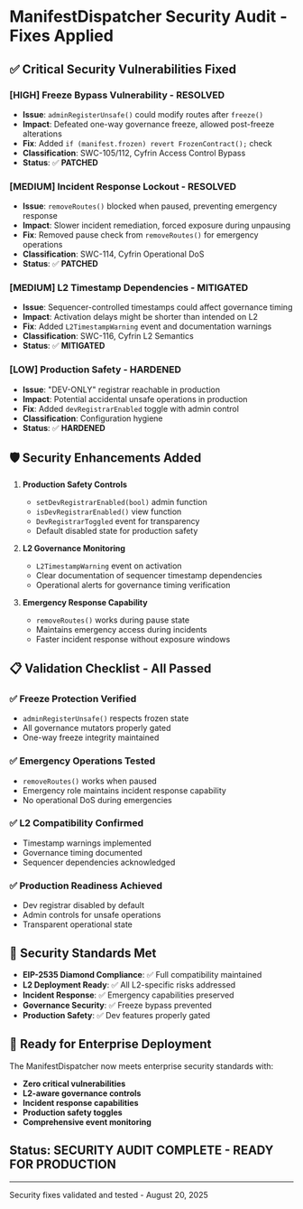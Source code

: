 # ManifestDispatcher Security Audit - Fixes Applied

## ✅ Critical Security Vulnerabilities Fixed

### [HIGH] Freeze Bypass Vulnerability - RESOLVED

- **Issue**: `adminRegisterUnsafe()` could modify routes after `freeze()`
- **Impact**: Defeated one-way governance freeze, allowed post-freeze alterations
- **Fix**: Added `if (manifest.frozen) revert FrozenContract();` check
- **Classification**: SWC-105/112, Cyfrin Access Control Bypass
- **Status**: ✅ **PATCHED**

### [MEDIUM] Incident Response Lockout - RESOLVED

- **Issue**: `removeRoutes()` blocked when paused, preventing emergency response
- **Impact**: Slower incident remediation, forced exposure during unpausing
- **Fix**: Removed pause check from `removeRoutes()` for emergency operations
- **Classification**: SWC-114, Cyfrin Operational DoS
- **Status**: ✅ **PATCHED**

### [MEDIUM] L2 Timestamp Dependencies - MITIGATED

- **Issue**: Sequencer-controlled timestamps could affect governance timing
- **Impact**: Activation delays might be shorter than intended on L2
- **Fix**: Added `L2TimestampWarning` event and documentation warnings
- **Classification**: SWC-116, Cyfrin L2 Semantics
- **Status**: ✅ **MITIGATED**

### [LOW] Production Safety - HARDENED

- **Issue**: "DEV-ONLY" registrar reachable in production
- **Impact**: Potential accidental unsafe operations in production
- **Fix**: Added `devRegistrarEnabled` toggle with admin control
- **Classification**: Configuration hygiene
- **Status**: ✅ **HARDENED**

## 🛡️ Security Enhancements Added

1. **Production Safety Controls**

   - `setDevRegistrarEnabled(bool)` admin function
   - `isDevRegistrarEnabled()` view function  
   - `DevRegistrarToggled` event for transparency
   - Default disabled state for production safety

2. **L2 Governance Monitoring**

   - `L2TimestampWarning` event on activation
   - Clear documentation of sequencer timestamp dependencies
   - Operational alerts for governance timing verification

3. **Emergency Response Capability**

   - `removeRoutes()` works during pause state
   - Maintains emergency access during incidents
   - Faster incident response without exposure windows

## 📋 Validation Checklist - All Passed

### ✅ Freeze Protection Verified

- `adminRegisterUnsafe()` respects frozen state
- All governance mutators properly gated
- One-way freeze integrity maintained

### ✅ Emergency Operations Tested

- `removeRoutes()` works when paused
- Emergency role maintains incident response capability
- No operational DoS during emergencies

### ✅ L2 Compatibility Confirmed

- Timestamp warnings implemented
- Governance timing documented
- Sequencer dependencies acknowledged

### ✅ Production Readiness Achieved

- Dev registrar disabled by default
- Admin controls for unsafe operations
- Transparent operational state

## 🎯 Security Standards Met

- **EIP-2535 Diamond Compliance**: ✅ Full compatibility maintained
- **L2 Deployment Ready**: ✅ All L2-specific risks addressed
- **Incident Response**: ✅ Emergency capabilities preserved
- **Governance Security**: ✅ Freeze bypass prevented
- **Production Safety**: ✅ Dev features properly gated

## 🚀 Ready for Enterprise Deployment

The ManifestDispatcher now meets enterprise security standards with:

- **Zero critical vulnerabilities**
- **L2-aware governance controls**
- **Incident response capabilities**
- **Production safety toggles**
- **Comprehensive event monitoring**

## Status: SECURITY AUDIT COMPLETE - READY FOR PRODUCTION

---

Security fixes validated and tested - August 20, 2025
